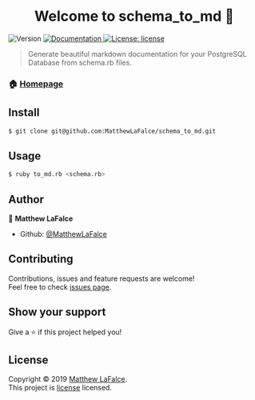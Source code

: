 <h1 align="center">Welcome to schema_to_md 👋</h1>
<p>
  <img alt="Version" src="https://img.shields.io/badge/version-v1.0-blue.svg?cacheSeconds=2592000" />
  <a href="https://github.com/MatthewLaFalce/schema_to_md/blob/master/README.md">
    <img alt="Documentation" src="https://img.shields.io/badge/documentation-yes-brightgreen.svg" target="_blank" />
  </a>
  <a href="https://github.com/MatthewLaFalce/schema_to_md/blob/master/LICENSE">
    <img alt="License: license" src="https://img.shields.io/badge/License-license-yellow.svg" target="_blank" />
  </a>
</p>

> Generate beautiful markdown documentation for your PostgreSQL Database from schema.rb files.

### 🏠 [Homepage](https://github.com/MatthewLaFalce/schema_to_md)

## Install

```bash
$ git clone git@github.com:MatthewLaFalce/schema_to_md.git
```

## Usage

```bash
$ ruby to_md.rb <schema.rb>
```

## Author

👤 **Matthew LaFalce**

* Github: [@MatthewLaFalce](https://github.com/MatthewLaFalce)

## Contributing

Contributions, issues and feature requests are welcome!<br />Feel free to check [issues page](https://github.com/MatthewLaFalce/schema_to_md/issues).

## Show your support

Give a ⭐️ if this project helped you!

## License

Copyright © 2019 [Matthew LaFalce](https://github.com/MatthewLaFalce).<br />
This project is [license](https://github.com/MatthewLaFalce/schema_to_md/blob/master/LICENSE) licensed.

